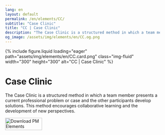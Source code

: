 ```yaml
---
lang: en
layout: default
permalink: /en/elements/CC/
subtitle: "Case Clinic"
title: "CC | Case Clinic"
description: "The Case Clinic is a structured method in which a team member presents a current professional problem or case and the other participants develop solutions. This method encourages collaborative learning and the development of new perspectives."
og_image: /assets/img/elements/en/CC.og.png
---
```


{% include figure.liquid loading="eager" path="assets/img/elements/en/CC.card.png" class="img-fluid" width="300" height="300" alt="CC | Case Clinic" %}

# Case Clinic

The Case Clinic is a structured method in which a team member presents a current professional problem or case and the other participants develop solutions. This method encourages collaborative learning and the development of new perspectives.

<a href="https://apps.apple.com/app/apple-store/id6738084498?pt=127441684&ct=website&mt=8">
  <img src="{{ "assets/img/en/appstore.png" | relative_url }}" width="120" height="40" alt="Download PM Elements">
</a>
